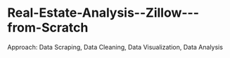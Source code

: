 # Real-Estate-Analysis--Zillow---from-Scratch
Approach: Data Scraping, Data Cleaning, Data Visualization, Data Analysis
